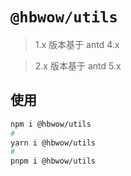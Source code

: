 # `@hbwow/utils`

> 1.x 版本基于 antd 4.x

> 2.x 版本基于 antd 5.x

## 使用

```BASH
npm i @hbwow/utils
#
yarn i @hbwow/utils
#
pnpm i @hbwow/utils
```
